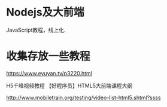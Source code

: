 # Nodejs及大前端

JavaScript教程，线上化.

# 收集存放一些教程

https://www.eyuyan.tv/p3220.html



H5千峰视频教程  【好程序员】HTML5大前端课程大纲

http://www.mobiletrain.org/testing/video-list-html5.shtml?ssss
